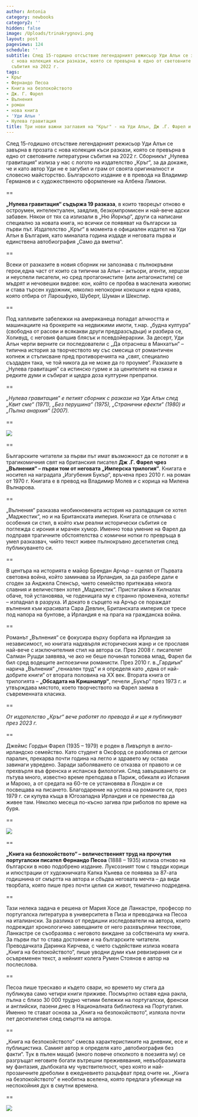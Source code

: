 ```yaml
---
author: Antonia
category: newbooks
category2: ''
hidden: false
image: /Uploads/trinakrygnovi.png
layout: post
pageviews: 124
schedule: ''
subtitle: След 15-годишно отсъствие легендарният режисьор Уди Алън се завърна в прозата
  с нова колекция къси разкази, която се превърна в едно от световните литературни
  събития на 2022 г.
tags:
- Кръг
- Фернандо Песоа
- Книга на безпокойството
- Дж. Г. Фарел
- Вълнения
- роман
- нова книга
- 'Уди Алън '
- Нулева гравитация
title: Три нови важни заглавия на "Кръг" - на Уди Алън, Дж .Г. Фарел и Фернандо Песоа
---
```


След 15-годишно отсъствие легендарният режисьор Уди Алън се завърна в прозата с нова колекция къси разкази, която се превърна в едно от световните литературни събития на 2022 г. Сборникът „Нулева гравитация“ излиза у нас с логото на издателство „Кръг“, за да докаже, че и като автор Уди не е загубил и грам от своята оригиналност и словесно майсторство. Българското издание е в превода на Владимир Германов и с художественото оформление на Албена Лимони.

\==

**„Нулева гравитация“ съдържа 19 разказа**, в които творецът отново е остроумен, интелектуален, заядлив, безкомпромисен и най-вече адски забавен. Някои от тях са излизали в „Ню Йоркър“, други са написани специално за новата книга, но всички се появяват на български за първи път. Издателство „Кръг“ в момента е официален издател на Уди Алън в България, като миналата година издаде и неговата първа и единствена автобиография „Само да вметна“.

\==

Всеки от разказите в новия сборник ни запознава с пълнокръвни герои,една част от които са типични за Алън – актьори, агенти, херцози и неуспели писатели, но сред протагонистите (или антагонистите) се мъдрят и нечовешки видове: кон, който се пробва в маслената живопис и става търсен художник, няколко непокорни кокошки и една крава, която отбира от Ларошфуко, Шуберт, Шуман и Шекспир.

\==

Под хапливите забележки на американеца попадат алчността и машинациите на брокерите на недвижими имоти, т.нар. „будна култура“ (свободна от расови и всякакви други предразсъдъци) и разбира се, Холивуд, с неговия фалшив блясък и псевдойерархии. За десерт, Уди Алън черпи верните си последователи с „Да отраснеш в Манхатън“ – типична история за творчеството му със смесица от романтичен копнеж и стъписване пред противоречията на „свят, специално създаден така, че той никога да не може да го проумее“. Разказите в „Нулева гравитация“ са истинско гурме и за ценителите на езика и редките думи и събират и щедра доза културни препратки. 

\==

*„Нулева гравитация“ е петият сборник с разкази на Уди Алън след „Квит сме“ (1971), „Без перушина“ (1975), „Странични ефекти“ (1980) и „Пълна анархия“ (2007).* 

\==

![](/Uploads/woody-allen_nuleva-gravitatsia.jpg)

\==

Българските читатели за първи път имат възможност да се потопят и в трагикомичния свят на британския писател **Дж .Г. Фарел чрез „Вълнения“ – първи том от неговата „Имперска трилогия“**. Книгата е носител на наградата „Изгубения Букър“, връчена през 2010 г. на роман от 1970 г. Книгата е в превод на Владимир Молев и с корица на Милена Вълнарова.

\==

„Вълнения“ разказва необикновената история на разпадащия се хотел „Маджестик“, но и на Британската империя. Книгата се отличава с особения си стил, в който към реални исторически събития се поглежда с ирония и мрачен хумор. Именно това умение на Фарел да подправя трагичните обстоятелства с комични нотки го превръща в умел разказвач, чийто текст живее пълнокръвно десетилетия след публикуването си.

\==

В центъра на историята е майор Брендан Арчър – оцелял от Първата световна война, който заминава за Ирландия, за да разбере дали е сгоден за Анджела Спенсър, чието семейство притежава някога славния и величествен хотел „Маджестик“. Пристигайки в Килналах обаче, той установява, че годеницата му е странно променена, хотелът – изпаднал в разруха. И докато в сърцето на Арчър се пораждат вълнения към красивата Сара Девлин, Британската империя се тресе под напора на бунтове, а Ирландия е на прага на гражданска война. 

\==

Романът „Вълнения“ се фокусира върху борбата на Ирландия за независимост, но книгата надхвърля историческия жанр и се прославя най-вече с изключителния стил на автора си. През 2008 г. писателят Салман Рушди заявява, че ако не беше починал толкова млад, Фарел би бил сред водещите англоезични романисти. През 2010 г. в.„Гардиън“ нарича „Вълнения“ „гениален труд“ и я определя като „една от най-добрите книги“ от втората половина на XX век. Втората книга от трилогията – **„Обсадата на Кришнапур“**, печели „Букър“ през 1973 г. и утвърждава мястото, което творчеството на Фарел заема в съвременната класика. 

\==

*От издателство „Кръг“ вече работят по превода й и ще я публикуват през 2023 г.*

\==

Джеймс Гордън Фарел (1935 – 1979) е роден в Ливърпул в англо-ирландско семейство. Като студент в Оксфорд се разболява от детски паралич, прекарва почти година на легло и здравето му остава завинаги увредено. Заради заболяването се отказва от правото и се прехвърля във френска и испанска филология. След завършването си пътува много, известно време преподава в Париж, обикаля из Испания и Мароко, а от средата на 60-те се установява в Лондон и се посвещава на писането. Благодарение на успеха на романите си, през 1979 г. си купува къща в Югозападна Ирландия и се премества да живее там. Няколко месеца по-късно загива при риболов по време на буря.

\==

![](/Uploads/farelvalnenia.jpg)

\==

**„Книга на безпокойството“ – величественият труд на прочутия португалски писател Фернандо Песоа** (1888 – 1935) излиза отново на български в ново подобрено издание. Луксозният том с твърди корици и илюстрации от художничката Капка Кънева се появява за 87-ата годишнина от смъртта на автора и сбъдва неговата мечта – да види творбата, която пише през почти целия си живот, тематично подредена. 

\==

Тази нелека задача е решена от Мария Хосе де Ланкастре, професор по португалска литература в университета в Пиза и преводачка на Песоа на италиански. За разлика от предишни изследователи на автора, които подреждат хронологично завещаните от него разхвърляни текстове, Ланкастре се съобразява с неговото виждане за собствената му книга. За първи път то става достояние и на българските читатели. Преводачката Даринка Кирчева, с чието съдействие излиза новата „Книга на безпокойството“, пише уводни думи към ревизирания си и осъвременен текст, а нейният колега Румен Стоянов е автор на послеслова.

\==

Песоа пише трескаво и където свари, но времето му стига да публикува само четири книги приживе. Посмъртно оставя една ракла, пълна с близо 30 000 трудно четими бележки на португалски, френски и английски, пазени днес в Националната библиотека на Португалия. Именно те стават основа за „Книга на безпокойството“, излязла почти пет десетилетия след смъртта на автора. 

\==

„Книга на безпокойството“ смесва характеристиките на дневник, есе и публицистика. Самият автор я определя като „автобиография без факти“. Тук в пълен мащаб (много повече отколкото в поезията му) се разгръщат неговите богати вътрешни преживявания, невъобразимата му фантазия, дълбоката му чувствителност, чрез която и най-прозаичните дреболии в ежедневието разцъфват пред очите ни. „Книга на безпокойството“ е необятна вселена, която предлага убежище на неспокойния дух в смутни времена. 

\==

![](/Uploads/pessoa-kniga-na-bezpokoystvoto.jpg)
